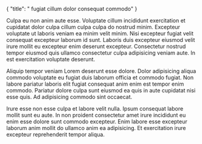 {
  "title": " fugiat cillum dolor consequat commodo"
}

Culpa eu non anim aute esse. Voluptate cillum incididunt exercitation et cupidatat dolor culpa cillum culpa culpa do nostrud minim. Excepteur voluptate ut laboris veniam ea minim velit minim. Nisi excepteur fugiat velit consequat excepteur laborum id sunt. Laboris duis excepteur eiusmod velit irure mollit eu excepteur enim deserunt excepteur. Consectetur nostrud tempor eiusmod quis ullamco consectetur culpa adipisicing veniam aute. In est exercitation voluptate deserunt.

Aliquip tempor veniam Lorem deserunt esse dolore. Dolor adipisicing aliqua commodo voluptate eu fugiat duis laborum officia et commodo fugiat. Non labore pariatur laboris elit fugiat consequat anim enim est tempor enim commodo. Pariatur dolore culpa sunt eiusmod ea quis in aute cupidatat nisi esse quis. Ad adipisicing commodo sint occaecat.

Irure esse non esse culpa et labore velit nulla. Ipsum consequat labore mollit sunt eu aute. In non proident consectetur amet irure incididunt eu enim esse dolore sunt commodo excepteur. Enim labore esse excepteur laborum anim mollit do ullamco anim ea adipisicing. Et exercitation irure excepteur reprehenderit tempor aliqua.